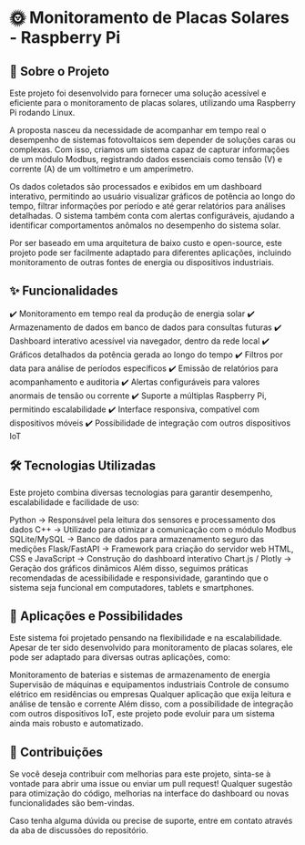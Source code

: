 # 🌞 Monitoramento de Placas Solares - Raspberry Pi
## 📖 Sobre o Projeto
Este projeto foi desenvolvido para fornecer uma solução acessível e eficiente para o monitoramento de placas solares, utilizando uma Raspberry Pi rodando Linux.

A proposta nasceu da necessidade de acompanhar em tempo real o desempenho de sistemas fotovoltaicos sem depender de soluções caras ou complexas. Com isso, criamos um sistema capaz de capturar informações de um módulo Modbus, registrando dados essenciais como tensão (V) e corrente (A) de um voltímetro e um amperímetro.

Os dados coletados são processados e exibidos em um dashboard interativo, permitindo ao usuário visualizar gráficos de potência ao longo do tempo, filtrar informações por período e até gerar relatórios para análises detalhadas. O sistema também conta com alertas configuráveis, ajudando a identificar comportamentos anômalos no desempenho do sistema solar.

Por ser baseado em uma arquitetura de baixo custo e open-source, este projeto pode ser facilmente adaptado para diferentes aplicações, incluindo monitoramento de outras fontes de energia ou dispositivos industriais.

## ✨ Funcionalidades
✔️ Monitoramento em tempo real da produção de energia solar
✔️ Armazenamento de dados em banco de dados para consultas futuras
✔️ Dashboard interativo acessível via navegador, dentro da rede local
✔️ Gráficos detalhados da potência gerada ao longo do tempo
✔️ Filtros por data para análise de períodos específicos
✔️ Emissão de relatórios para acompanhamento e auditoria
✔️ Alertas configuráveis para valores anormais de tensão ou corrente
✔️ Suporte a múltiplas Raspberry Pi, permitindo escalabilidade
✔️ Interface responsiva, compatível com dispositivos móveis
✔️ Possibilidade de integração com outros dispositivos IoT

## 🛠 Tecnologias Utilizadas
Este projeto combina diversas tecnologias para garantir desempenho, escalabilidade e facilidade de uso:

Python → Responsável pela leitura dos sensores e processamento dos dados
C++ → Utilizado para otimizar a comunicação com o módulo Modbus
SQLite/MySQL → Banco de dados para armazenamento seguro das medições
Flask/FastAPI → Framework para criação do servidor web
HTML, CSS e JavaScript → Construção do dashboard interativo
Chart.js / Plotly → Geração dos gráficos dinâmicos
Além disso, seguimos práticas recomendadas de acessibilidade e responsividade, garantindo que o sistema seja funcional em computadores, tablets e smartphones.

## 📌 Aplicações e Possibilidades
Este sistema foi projetado pensando na flexibilidade e na escalabilidade. Apesar de ter sido desenvolvido para monitoramento de placas solares, ele pode ser adaptado para diversas outras aplicações, como:

Monitoramento de baterias e sistemas de armazenamento de energia
Supervisão de máquinas e equipamentos industriais
Controle de consumo elétrico em residências ou empresas
Qualquer aplicação que exija leitura e análise de tensão e corrente
Além disso, com a possibilidade de integração com outros dispositivos IoT, este projeto pode evoluir para um sistema ainda mais robusto e automatizado.

## 🤝 Contribuições
Se você deseja contribuir com melhorias para este projeto, sinta-se à vontade para abrir uma issue ou enviar um pull request! Qualquer sugestão para otimização do código, melhorias na interface do dashboard ou novas funcionalidades são bem-vindas.

Caso tenha alguma dúvida ou precise de suporte, entre em contato através da aba de discussões do repositório.

